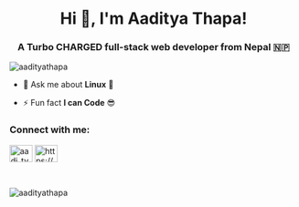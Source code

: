 <h1 align="center">Hi 👋, I'm Aaditya Thapa!</h1>
<h3 align="center">A Turbo CHARGED full-stack web developer from Nepal 🇳🇵</h3>

<p align="left"> <img src="https://komarev.com/ghpvc/?username=aadityathapa&label=Profile%20views&color=0e75b6&style=flat" alt="aadityathapa" /> </p>
  
- 💬 Ask me about **Linux** 🐧

- ⚡ Fun fact **I can Code** 😎

<h3 align="left">Connect with me:</h3>
<p align="left">
<a href="https://instagram.com/aadi_tyathapa" target="blank"><img align="center" src="https://raw.githubusercontent.com/rahuldkjain/github-profile-readme-generator/master/src/images/icons/Social/instagram.svg" alt="aadi_tyathapa" height="30" width="40" /></a>
<a href="https://www.youtube.com/@aadityathapa" target="blank"><img align="center" src="https://raw.githubusercontent.com/rahuldkjain/github-profile-readme-generator/master/src/images/icons/Social/youtube.svg" alt="https://www.youtube.com/@aadityathapa" height="30" width="40" /></a>
</p>

<br>

<p><img align="center" src="https://github-readme-stats.vercel.app/api/top-langs?username=aadityathapa&theme=dark" alt="aadityathapa" /></p>

